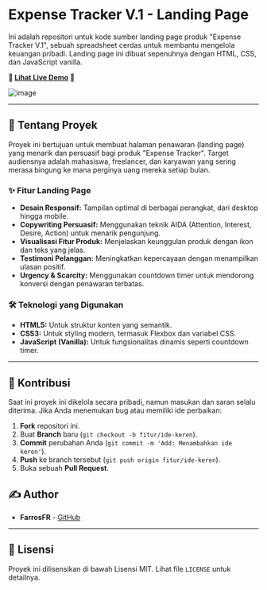 # Expense Tracker V.1 - Landing Page

Ini adalah repositori untuk kode sumber landing page produk "Expense Tracker V.1", sebuah spreadsheet cerdas untuk membantu mengelola keuangan pribadi. Landing page ini dibuat sepenuhnya dengan HTML, CSS, dan JavaScript vanilla.

**🚀 [Lihat Live Demo](https://welearndata.github.io/) 🚀**

![image](https://github.com/user-attachments/assets/de3669aa-5468-46a0-b85a-bec8508862d2)

---

## 🎯 Tentang Proyek

Proyek ini bertujuan untuk membuat halaman penawaran (landing page) yang menarik dan persuasif bagi produk "Expense Tracker". Target audiensnya adalah mahasiswa, freelancer, dan karyawan yang sering merasa bingung ke mana perginya uang mereka setiap bulan.

### ✨ Fitur Landing Page
* **Desain Responsif:** Tampilan optimal di berbagai perangkat, dari desktop hingga mobile.
* **Copywriting Persuasif:** Menggunakan teknik AIDA (Attention, Interest, Desire, Action) untuk menarik pengunjung.
* **Visualisasi Fitur Produk:** Menjelaskan keunggulan produk dengan ikon dan teks yang jelas.
* **Testimoni Pelanggan:** Meningkatkan kepercayaan dengan menampilkan ulasan positif.
* **Urgency & Scarcity:** Menggunakan countdown timer untuk mendorong konversi dengan penawaran terbatas.

### 🛠️ Teknologi yang Digunakan
* **HTML5:** Untuk struktur konten yang semantik.
* **CSS3:** Untuk styling modern, termasuk Flexbox dan variabel CSS.
* **JavaScript (Vanilla):** Untuk fungsionalitas dinamis seperti countdown timer.

---

## 🤝 Kontribusi

Saat ini proyek ini dikelola secara pribadi, namun masukan dan saran selalu diterima. Jika Anda menemukan bug atau memiliki ide perbaikan:
1.  **Fork** repositori ini.
2.  Buat **Branch** baru (`git checkout -b fitur/ide-keren`).
3.  **Commit** perubahan Anda (`git commit -m 'Add: Menambahkan ide keren'`).
4.  **Push** ke branch tersebut (`git push origin fitur/ide-keren`).
5.  Buka sebuah **Pull Request**.

## ✍️ Author

* **FarrosFR** - [GitHub](https://github.com/farrosfr)

---

## 📄 Lisensi

Proyek ini dilisensikan di bawah Lisensi MIT. Lihat file `LICENSE` untuk detailnya.
